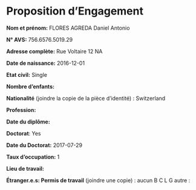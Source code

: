Proposition d’Engagement
================

**Nom et prénom:** FLORES AGREDA Daniel Antonio

**N° AVS:** 756.6576.5019.29

**Adresse complète:** Rue Voltaire 12 NA

**Date de naissance:** 2016-12-01

**Etat civil:** Single

**Nombre d’enfants:**

**Nationalité** (joindre la copie de la pièce d’identité) : Switzerland

**Profession:**

**Date du diplôme:**

**Doctorat**: Yes

**Date du Doctorat:** 2017-07-29

**Taux d’occupation:** 1

**Lieu de travail:**

**Étranger.e.s: Permis de travail** (joindre une copie) : aucun B C L G
autre :
